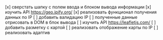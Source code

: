 [x] сверстать шапку с полем ввода и блоком вывода информации
[x] изучить API https://geo.ipify.org/
[x] реализовать функционал получения данных по IP
[ ] добавить валидацию IP
[ ] полученные данные отрисовать в DOM в блок вывода
[ ] изучить API https://leafletjs.com/
[ ] добавить разметку с картой
[ ] реализовать отображение карты по IP
[ ] реализовать адаптив
